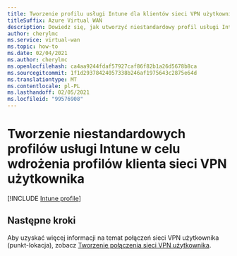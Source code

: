 ```yaml
---
title: Tworzenie profilu usługi Intune dla klientów sieci VPN użytkowników
titleSuffix: Azure Virtual WAN
description: Dowiedz się, jak utworzyć niestandardowy profil usługi Intune, aby wdrożyć profile klienta sieci VPN w usłudze Azure Virtual WAN
author: cherylmc
ms.service: virtual-wan
ms.topic: how-to
ms.date: 02/04/2021
ms.author: cherylmc
ms.openlocfilehash: ca4aa9244fdaf57927caf86f82b1a26d5678b8ca
ms.sourcegitcommit: 1f1d29378424057338b246af1975643c2875e64d
ms.translationtype: MT
ms.contentlocale: pl-PL
ms.lasthandoff: 02/05/2021
ms.locfileid: "99576908"
---
```

# <a name="create-custom-intune-profiles-to-deploy-user-vpn-client-profiles"></a>Tworzenie niestandardowych profilów usługi Intune w celu wdrożenia profilów klienta sieci VPN użytkownika

[!INCLUDE [Intune profile](../../includes/vpn-gateway-virtual-wan-vpn-profile-intune.md)]
 
## <a name="next-steps"></a>Następne kroki

Aby uzyskać więcej informacji na temat połączeń sieci VPN użytkownika (punkt-lokacja), zobacz [Tworzenie połączenia sieci VPN użytkownika](virtual-wan-point-to-site-portal.md).